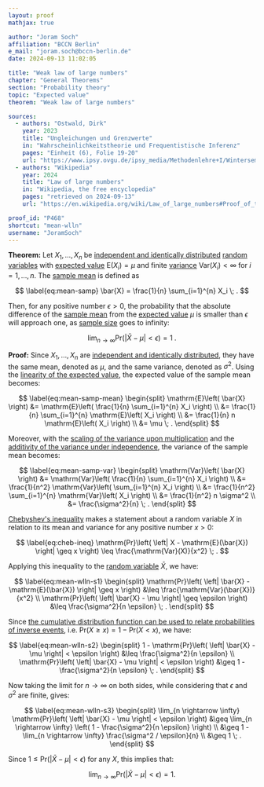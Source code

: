 ```yaml
---
layout: proof
mathjax: true

author: "Joram Soch"
affiliation: "BCCN Berlin"
e_mail: "joram.soch@bccn-berlin.de"
date: 2024-09-13 11:02:05

title: "Weak law of large numbers"
chapter: "General Theorems"
section: "Probability theory"
topic: "Expected value"
theorem: "Weak law of large numbers"

sources:
  - authors: "Ostwald, Dirk"
    year: 2023
    title: "Ungleichungen und Grenzwerte"
    in: "Wahrscheinlichkeitstheorie und Frequentistische Inferenz"
    pages: "Einheit (6), Folie 19-20"
    url: "https://www.ipsy.ovgu.de/ipsy_media/Methodenlehre+I/Wintersemester+2324/Wahrscheinlichkeitstheorie+und+Frequentistische+Inferenz/6_Ungleichungen_und_Grenzwerte.pdf"
  - authors: "Wikipedia"
    year: 2024
    title: "Law of large numbers"
    in: "Wikipedia, the free encyclopedia"
    pages: "retrieved on 2024-09-13"
    url: "https://en.wikipedia.org/wiki/Law_of_large_numbers#Proof_of_the_weak_law"

proof_id: "P468"
shortcut: "mean-wlln"
username: "JoramSoch"
---
```



**Theorem:** Let $X_1, \ldots, X_n$ be [independent and identically distributed](/D/iid) [random variables](/D/rvar) with [expected value](/D/mean) $\mathrm{E}(X_i) = \mu$ and finite [variance](/D/var) $\mathrm{Var}(X_i) < \infty$ for $i = 1,\ldots,n$. The [sample mean](/D/mean-samp) is defined as

$$ \label{eq:mean-samp}
\bar{X} = \frac{1}{n} \sum_{i=1}^{n} X_i \; .
$$

Then, for any positive number $\epsilon > 0$, the probability that the absolute difference of the [sample mean](/D/mean-samp) from the [expected value](/D/mean) $\mu$ is smaller than $\epsilon$ will approach one, as [sample size](/D/samp-size) goes to infinity:

$$ \label{eq:mean-wlln}
\lim_{n \rightarrow \infty} \mathrm{Pr}\left( \left| \bar{X} - \mu \right| < \epsilon \right) = 1 \; .
$$


**Proof:** Since $X_1, \ldots, X_n$ are [independent and identically distributed](/D/iid), they have the same mean, denoted as $\mu$, and the same variance, denoted as $\sigma^2$. Using the [linearity of the expected value](/P/mean-lin), the expected value of the sample mean becomes:

$$ \label{eq:mean-samp-mean}
\begin{split}
\mathrm{E}\left( \bar{X} \right)
&= \mathrm{E}\left( \frac{1}{n} \sum_{i=1}^{n} X_i \right) \\
&= \frac{1}{n} \sum_{i=1}^{n} \mathrm{E}\left( X_i \right) \\
&= \frac{1}{n} n \mathrm{E}\left( X_i \right) \\
&= \mu \; .
\end{split}
$$

Moreover, with the [scaling of the variance upon multiplication](/P/var-scal) and the [additivity of the variance under independence](/P/var-add), the variance of the sample mean becomes:

$$ \label{eq:mean-samp-var}
\begin{split}
\mathrm{Var}\left( \bar{X} \right)
&= \mathrm{Var}\left( \frac{1}{n} \sum_{i=1}^{n} X_i \right) \\
&= \frac{1}{n^2} \mathrm{Var}\left( \sum_{i=1}^{n} X_i \right) \\
&= \frac{1}{n^2} \sum_{i=1}^{n} \mathrm{Var}\left( X_i \right) \\
&= \frac{1}{n^2} n \sigma^2 \\
&= \frac{\sigma^2}{n} \; .
\end{split}
$$

[Chebyshev's inequality](/P/cheb-ineq) makes a statement about a random variable $X$ in relation to its mean and variance for any positive number $x > 0$:

$$ \label{eq:cheb-ineq}
\mathrm{Pr}\left( \left| X - \mathrm{E}(\bar{X}) \right| \geq x \right) \leq \frac{\mathrm{Var}(X)}{x^2} \; .
$$

Applying this inequality to the [random variable](/D/rvar) $\bar{X}$, we have:

$$ \label{eq:mean-wlln-s1}
\begin{split}
\mathrm{Pr}\left( \left| \bar{X} - \mathrm{E}(\bar{X}) \right| \geq x \right) &\leq \frac{\mathrm{Var}(\bar{X})}{x^2} \\
\mathrm{Pr}\left( \left| \bar{X} - \mu \right| \geq \epsilon \right) &\leq \frac{\sigma^2}{n \epsilon} \; .
\end{split}
$$

Since [the cumulative distribution function can be used to relate probabilities of inverse events](/P/cdf-probexc), i.e. $\mathrm{Pr}\left( X \geq x \right) = 1 - \mathrm{Pr}\left( X < x \right)$, we have:

$$ \label{eq:mean-wlln-s2}
\begin{split}
1 - \mathrm{Pr}\left( \left| \bar{X} - \mu \right| < \epsilon \right) &\leq \frac{\sigma^2}{n \epsilon} \\
\mathrm{Pr}\left( \left| \bar{X} - \mu \right| < \epsilon \right) &\geq 1 - \frac{\sigma^2}{n \epsilon} \; .
\end{split}
$$

Now taking the limit for $n \rightarrow \infty$ on both sides, while considering that $\epsilon$ and $\sigma^2$ are finite, gives:

$$ \label{eq:mean-wlln-s3}
\begin{split}
\lim_{n \rightarrow \infty} \mathrm{Pr}\left( \left| \bar{X} - \mu \right| < \epsilon \right)
&\geq \lim_{n \rightarrow \infty} \left( 1 - \frac{\sigma^2}{n \epsilon} \right) \\
&\geq 1 - \lim_{n \rightarrow \infty} \frac{\sigma^2 / \epsilon}{n} \\
&\geq 1 \; .
\end{split}
$$

Since $1 \leq \mathrm{Pr}\left( \left| \bar{X} - \mu \right| < \epsilon \right)$ for any $X$, this implies that: 

$$
\lim_{n \rightarrow \infty} \mathrm{Pr}\left( \left| \bar{X} - \mu \right| < \epsilon \right) = 1.
$$
